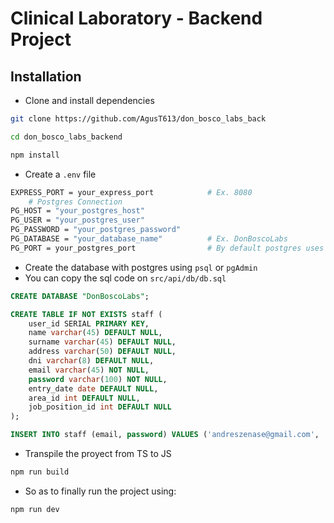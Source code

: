 # Clinical Laboratory - Backend Project

## Installation

- Clone and install dependencies

```bash
git clone https://github.com/AgusT613/don_bosco_labs_back

cd don_bosco_labs_backend

npm install
```

- Create a `.env` file

```bash
EXPRESS_PORT = your_express_port            # Ex. 8080
    # Postgres Connection
PG_HOST = "your_postgres_host"
PG_USER = "your_postgres_user"
PG_PASSWORD = "your_postgres_password"
PG_DATABASE = "your_database_name"          # Ex. DonBoscoLabs
PG_PORT = your_postgres_port                # By default postgres uses 5432 port
```

- Create the database with postgres using `psql` or `pgAdmin`
- You can copy the sql code on `src/api/db/db.sql`

```sql
CREATE DATABASE "DonBoscoLabs";

CREATE TABLE IF NOT EXISTS staff (
    user_id SERIAL PRIMARY KEY,
    name varchar(45) DEFAULT NULL,
    surname varchar(45) DEFAULT NULL,
    address varchar(50) DEFAULT NULL,
    dni varchar(8) DEFAULT NULL,
    email varchar(45) NOT NULL,
    password varchar(100) NOT NULL,
    entry_date date DEFAULT NULL,
    area_id int DEFAULT NULL,
    job_position_id int DEFAULT NULL
);

INSERT INTO staff (email, password) VALUES ('andreszenase@gmail.com', 'andres123456789'), ('mariamartinez@gmail.com', 'maria123456789');
```

- Transpile the proyect from TS to JS

```bash
npm run build
```

- So as to finally run the project using:

```bash
npm run dev
```
